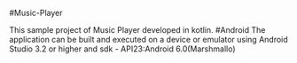 #Music-Player

This sample project of Music Player developed in kotlin. #Android The application can be built and executed on a device or emulator using Android Studio 3.2 or higher and sdk - API23:Android 6.0(Marshmallo)
